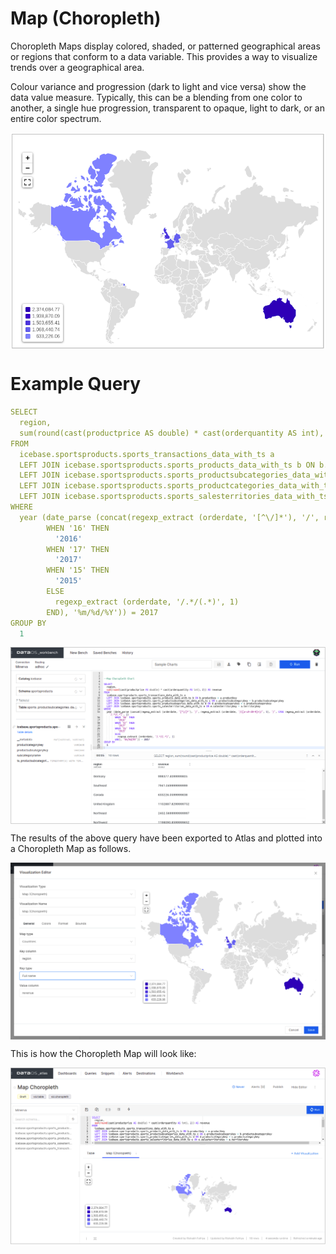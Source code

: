# **Map (Choropleth)**

Choropleth Maps display colored, shaded, or patterned geographical areas or regions that conform to a data variable. This provides a way to visualize trends over a geographical area.

Colour variance and progression (dark to light and vice versa) show the data value measure. Typically, this can be a blending from one color to another, a single hue progression, transparent to opaque, light to dark, or an entire color spectrum.

<img src="Map%20(Choropleth)/atlas-mapchoropleth.png" 
        alt="atlas-mapchoropleth.png"
        style="display: block; margin: auto" />

# **Example Query**

```yaml
SELECT
  region,
  sum(round(cast(productprice AS double) * cast(orderquantity AS int), 2)) AS revenue
FROM
  icebase.sportsproducts.sports_transactions_data_with_ts a
  LEFT JOIN icebase.sportsproducts.sports_products_data_with_ts b ON b.productkey = a.productkey
  LEFT JOIN icebase.sportsproducts.sports_productsubcategories_data_with_ts c ON c.productsubcategorykey = b.productsubcategorykey
  LEFT JOIN icebase.sportsproducts.sports_productcategories_data_with_ts d ON d.productcategorykey = c.productcategorykey
  LEFT JOIN icebase.sportsproducts.sports_salesterritories_data_with_ts e ON e.salesterritorykey = a.territorykey
WHERE
  year (date_parse (concat(regexp_extract (orderdate, '[^\/]*'), '/', regexp_extract (orderdate, '/([a-zA-Z0-9]+)/', 1), '/', CASE regexp_extract (orderdate, '/.*/(.*)', 1)
        WHEN '16' THEN
          '2016'
        WHEN '17' THEN
          '2017'
        WHEN '15' THEN
          '2015'
        ELSE
          regexp_extract (orderdate, '/.*/(.*)', 1)
        END), '%m/%d/%Y')) = 2017
GROUP BY
  1
```

<img src="Map%20(Choropleth)/atlas-mapchoropleth-wb.png" 
        alt="atlas-mapchoropleth-wb.png"
        style="display: block; margin: auto" />

The results of the above query have been exported to Atlas and plotted into a Choropleth Map as follows.

<img src="Map%20(Choropleth)/atlas-mapchoropleth-editing1.png" 
        alt="atlas-mapchoropleth-editing1.png"
        style="display: block; margin: auto" />

This is how the Choropleth Map will look like:

<img src="Map%20(Choropleth)/atlas-mapchoropleth-chart.png" 
        alt="atlas-mapchoropleth-chart.png"
        style="display: block; margin: auto" />
